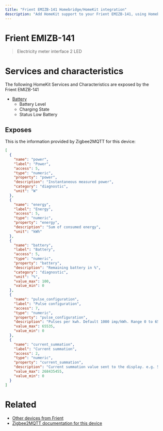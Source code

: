 ```yaml
---
title: "Frient EMIZB-141 Homebridge/HomeKit integration"
description: "Add HomeKit support to your Frient EMIZB-141, using Homebridge, Zigbee2MQTT and homebridge-z2m."
---
```

<!---
This file has been GENERATED using src/docgen/docgen.ts
DO NOT EDIT THIS FILE MANUALLY!
-->
# Frient EMIZB-141
> Electricity meter interface 2 LED


# Services and characteristics
The following HomeKit Services and Characteristics are exposed by
the Frient EMIZB-141

* [Battery](../../battery.md)
  * Battery Level
  * Charging State
  * Status Low Battery



## Exposes

This is the information provided by Zigbee2MQTT for this device:

```json
[
  {
    "name": "power",
    "label": "Power",
    "access": 5,
    "type": "numeric",
    "property": "power",
    "description": "Instantaneous measured power",
    "category": "diagnostic",
    "unit": "W"
  },
  {
    "name": "energy",
    "label": "Energy",
    "access": 5,
    "type": "numeric",
    "property": "energy",
    "description": "Sum of consumed energy",
    "unit": "kWh"
  },
  {
    "name": "battery",
    "label": "Battery",
    "access": 5,
    "type": "numeric",
    "property": "battery",
    "description": "Remaining battery in %",
    "category": "diagnostic",
    "unit": "%",
    "value_max": 100,
    "value_min": 0
  },
  {
    "name": "pulse_configuration",
    "label": "Pulse configuration",
    "access": 7,
    "type": "numeric",
    "property": "pulse_configuration",
    "description": "Pulses per kwh. Default 1000 imp/kWh. Range 0 to 65535",
    "value_max": 65535,
    "value_min": 0
  },
  {
    "name": "current_summation",
    "label": "Current summation",
    "access": 2,
    "type": "numeric",
    "property": "current_summation",
    "description": "Current summation value sent to the display. e.g. 570 = 0,570 kWh",
    "value_max": 268435455,
    "value_min": 0
  }
]
```

# Related
* [Other devices from Frient](../index.md#frient)
* [Zigbee2MQTT documentation for this device](https://www.zigbee2mqtt.io/devices/EMIZB-141.html)